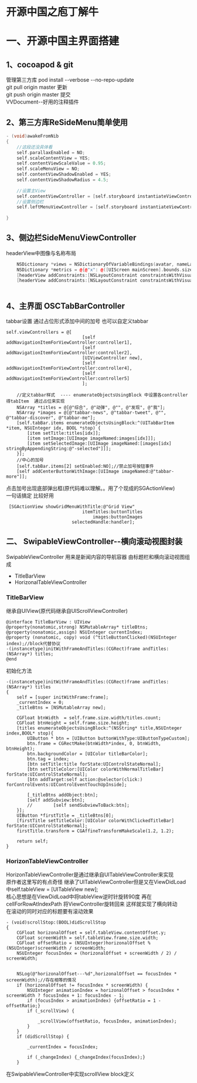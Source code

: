 # 开源中国之庖丁解牛

一、开源中国主界面搭建
====
1、cocoapod & git
---
管理第三方库 pod install --verbose --no-repo-update<br>
git pull origin master  更新<br>
git push origin master  提交<br>
VVDocument--好用的注释插件<br>

2、第三方库ReSideMenu简单使用<br>
---
```c++
- (void)awakeFromNib
{
    //这段还没具体看
    self.parallaxEnabled = NO;
    self.scaleContentView = YES;
    self.contentViewScaleValue = 0.95;
    self.scaleMenuView = NO;
    self.contentViewShadowEnabled = YES;
    self.contentViewShadowRadius = 4.5;
    
    //设置主View
    self.contentViewController = [self.storyboard instantiateViewControllerWithIdentifier:@"contentViewController"];
    //设置侧边栏
    self.leftMenuViewController = [self.storyboard instantiateViewControllerWithIdentifier:@"leftMenuViewController"];
    
}

```
3、侧边栏SideMenuViewController
---
headerView中图像与名称布局<br>
```cpp
    NSDictionary *views = NSDictionaryOfVariableBindings(avatar, nameLabel);
    NSDictionary *metrics = @{@"x": @([UIScreen mainScreen].bounds.size.width / 4 - 15)};
    [headerView addConstraints:[NSLayoutConstraint constraintsWithVisualFormat:@"V:[avatar(60)]-10-[nameLabel]-15-|" options:NSLayoutFormatAlignAllCenterX metrics:nil views:views]];
    [headerView addConstraints:[NSLayoutConstraint constraintsWithVisualFormat:@"|-x-[avatar(60)]" options:0 metrics:metrics views:views]];
    

```

4、主界面 OSCTabBarController
---
tabbar设置 通过占位形式添加中间的加号  也可以自定义tabbar
```
self.viewControllers = @[
                             [self addNavigationItemForViewController:controller1],
                             [self addNavigationItemForViewController:controller2],
                             [UIViewController new],
                             [self addNavigationItemForViewController:controller4],
                             [self addNavigationItemForViewController:controller5]
                             ];
    
    //定义tabbar样式  ---- enumerateObjectsUsingBlock 中设置各controller得tabItem  通过占位来实现
    NSArray *titles = @[@"综合", @"动弹", @"", @"发现", @"我"];
    NSArray *images = @[@"tabbar-news", @"tabbar-tweet", @"", @"tabbar-discover", @"tabbar-me"];
    [self.tabBar.items enumerateObjectsUsingBlock:^(UITabBarItem *item, NSUInteger idx, BOOL *stop) {
        [item setTitle:titles[idx]];
        [item setImage:[UIImage imageNamed:images[idx]]];
        [item setSelectedImage:[UIImage imageNamed:[images[idx] stringByAppendingString:@"-selected"]]];
    }];
    //中心的加号
    [self.tabBar.items[2] setEnabled:NO];//禁止加号按钮事件
    [self addCenterButtonWithImage:[UIImage imageNamed:@"tabbar-more"]];
```

点击加号出现底部弹出框(原代码难以理解。。用了个现成的SGActionView)<br>
一句话搞定 比较好用<br>
```
 [SGActionView showGridMenuWithTitle:@"Grid View"
                             itemTitles:buttonTitles
                                 images:buttonImages
                         selectedHandle:handler];

```



二、 SwipableViewController--横向滚动视图封装
---
SwipableViewController 用来是新闻内容的导航容器 由标题栏和横向滚动视图组成

  - TitleBarView
  - HorizonalTableViewController


### TitleBarView

继承自UIView(原代码继承自UIScrollViewController)
```
@interface TitleBarView : UIView
@property(nonatomic,strong) NSMutableArray* titleBtns;
@property(nonatomic,assign) NSUInteger currentIndex;
@property (nonatomic, copy) void (^titleButtonClicked)(NSUInteger index);//block代替协议
-(instancetype)initWithFrameAndTitles:(CGRect)frame andTitles: (NSArray*) titles;
@end
```
初始化方法
```
-(instancetype)initWithFrameAndTitles:(CGRect)frame andTitles: (NSArray*) titles
{
    self = [super initWithFrame:frame];
    _currentIndex = 0;
    _titleBtns = [NSMutableArray new];
    
    CGFloat btnWidth  = self.frame.size.width/titles.count;
    CGFloat btnHeight = self.frame.size.height;
    [titles enumerateObjectsUsingBlock:^(NSString* title,NSUInteger index,BOOL* stop){
        UIButton * btn = [UIButton buttonWithType:UIButtonTypeCustom];
        btn.frame = CGRectMake(btnWidth*index, 0, btnWidth, btnHeight);
        btn.backgroundColor = [UIColor titleBarColor];
        btn.tag = index;
        [btn setTitle:title forState:UIControlStateNormal];
        [btn setTitleColor:[UIColor colorWithNormalTitleBar] forState:UIControlStateNormal];
        [btn addTarget:self action:@selector(click:) forControlEvents:UIControlEventTouchUpInside];
        
        [_titleBtns addObject:btn];
        [self addSubview:btn];
        //        [self sendSubviewToBack:btn];
    }];
    UIButton *firstTitle = _titleBtns[0];
    [firstTitle setTitleColor:[UIColor colorWithClickedTitleBar] forState:UIControlStateNormal];
    firstTitle.transform = CGAffineTransformMakeScale(1.2, 1.2);
    
    return self;
}

```



### HorizonTableViewController

HorizonTableViewController是通过继承自UITableViewController来实现<br>
原作者这里写的有点奇怪 继承了UITableViewController但是又在ViewDidLoad中self.tableView = [UITableView new];<br>
核心思想是在ViewDidLoad中将tableView逆时针旋转90度 再在cellForRowAtIndexPath 将ViewController旋转回来  这样就实现了横向转动<br>
在滚动的同时对应的标题要有滚动效果<br>
```
- (void)scrollStop:(BOOL)didScrollStop
{
    CGFloat horizonalOffset = self.tableView.contentOffset.y;
    CGFloat screenWidth = self.tableView.frame.size.width;
    CGFloat offsetRatio = (NSUInteger)horizonalOffset % (NSUInteger)screenWidth / screenWidth;
    NSUInteger focusIndex = (horizonalOffset + screenWidth / 2) / screenWidth;
    
    
    NSLog(@"horizonalOffset---%d",horizonalOffset == focusIndex * screenWidth);//存在相等的情况
    if (horizonalOffset != focusIndex * screenWidth) {
        NSUInteger animationIndex = horizonalOffset > focusIndex * screenWidth ? focusIndex + 1: focusIndex - 1;
        if (focusIndex > animationIndex) {offsetRatio = 1 - offsetRatio;}
        if (_scrollView) {
            
            _scrollView(offsetRatio, focusIndex, animationIndex);
        }
    }
    if (didScrollStop) {

        _currentIndex = focusIndex;
        
        if (_changeIndex) {_changeIndex(focusIndex);}
    }

```
在SwipableViewController中实现scrollView block定义<br>


